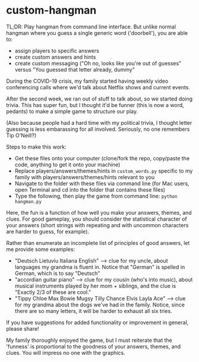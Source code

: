 # custom-hangman

TL;DR: Play hangman from command line interface. But unlike normal hangman where you guess a single generic word ('doorbell'), you are able to:
- assign players to specific answers 
- create custom answers and hints
- create custom messaging ("Oh no, looks like you're out of guesses" versus "You guessed that letter already, dummy"

During the COVID-19 crisis, my family started having weekly video conferencing calls where we'd talk about Netflix shows and current events.

After the second week, we ran out of stuff to talk about, so we started doing trivia. This has super fun, but I thought it'd be funner (this is now a word, pedants) to make a simple game to structure our play.

(Also because people had a hard time with my political trivia, I thought letter guessing is less embarassing for all involved. Seriously, no one remembers Tip O'Neill?)

Steps to make this work:
- Get these files onto your computer (clone/fork the repo, copy/paste the code, anything to get it onto your machine)
- Replace players/answers/themes/hints in `custom_words.py` specific to my family with players/answers/themes/hints relevant to you
- Navigate to the folder with these files via command line (for Mac users, open Terminal and cd into the folder that contains these files)
- Type the following, then play the game from command line: `python hangman.py`

Here, the fun is a function of how well you make your answers, themes, and clues. For good gameplay, you should consider the statistical character of your answers (short strings with repeating and with uncommon characters are harder to guess, for example).

Rather than enumerate an incomplete list of principles of good answers, let me provide some examples:
- "Deutsch Lietuviu Italiana English" —> clue for my uncle, about languages my grandma is fluent in. Notice that "German" is spelled in German, which is to say "Deutsch"
- "accordian guitar piano" —> clue for my cousin (who's into music), about musical instruments played by her mom + siblings, and the clue is "Exactly 2/3 of these are cool."
- "Tippy Chloe Max Bowie Mugsy Tilly Chance Elvis Layla Ace" —> clue for my grandma about the dogs we've had in the family. Notice, since there are so many letters, it will be harder to exhaust all six tries.

If you have suggestions for added functionality or improvement in general, please share!

My family thoroughly enjoyed the game, but I must reiterate that the 'funness' is proportional to the goodness of your answers, themes, and clues. You will impress no one with the graphics.
